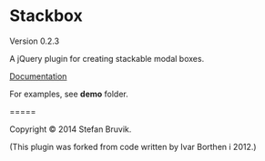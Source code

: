 Stackbox 
========

Version 0.2.3

A jQuery plugin for creating stackable modal boxes.

[Documentation](http://stefan.codes/stackbox.html "Stackbox Documentation")

For examples, see **demo** folder.

=====

Copyright © 2014 Stefan Bruvik.

(This plugin was forked from code written by Ivar Borthen i 2012.)
